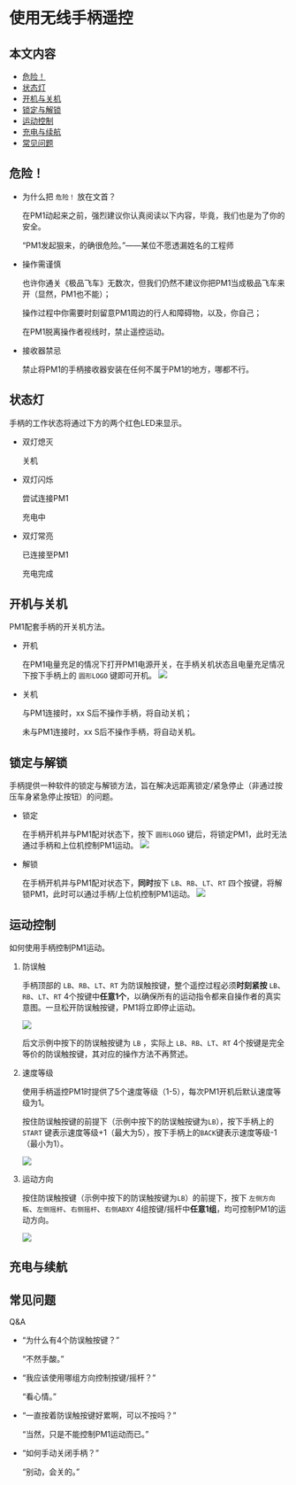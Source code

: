 ﻿# 使用无线手柄遥控

## 本文内容

* <a href="#危险！">危险！</a>
* <a href="#状态灯">状态灯</a>
* <a href="#开机与关机">开机与关机</a>
* <a href="#锁定与解锁">锁定与解锁</a>
* <a href="#运动控制">运动控制</a>
* <a href="#充电与续航">充电与续航</a>
* <a href="#常见问题">常见问题</a>

<a name="危险！"></a>

## 危险！

* 为什么把 `危险！` 放在文首？
    
    在PM1动起来之前，强烈建议你认真阅读以下内容，毕竟，我们也是为了你的安全。

    “PM1发起狠来，的确很危险。”——某位不愿透漏姓名的工程师

* 操作需谨慎

    也许你通关《极品飞车》无数次，但我们仍然不建议你把PM1当成极品飞车来开（显然，PM1也不能）；
    
    操作过程中你需要时刻留意PM1周边的行人和障碍物，以及，你自己；
    
    在PM1脱离操作者视线时，禁止遥控运动。

* 接收器禁忌

    禁止将PM1的手柄接收器安装在任何不属于PM1的地方，哪都不行。

<a name="状态灯"></a>

## 状态灯

手柄的工作状态将通过下方的两个红色LED来显示。

* 双灯熄灭

    关机

* 双灯闪烁

    尝试连接PM1

    充电中

* 双灯常亮

    已连接至PM1

    充电完成

<a name="开机与关机"></a>

##  开机与关机

PM1配套手柄的开关机方法。

* 开机
    
    在PM1电量充足的情况下打开PM1电源开关，在手柄关机状态且电量充足情况下按下手柄上的 `圆形LOGO` 键即可开机。
   ![](imgs/gamepad_poweron.gif)
    
* 关机

    与PM1连接时，xx S后不操作手柄，将自动关机；

    未与PM1连接时，xx S后不操作手柄，将自动关机。

<a name="锁定与解锁"></a>

## 锁定与解锁

手柄提供一种软件的锁定与解锁方法，旨在解决远距离锁定/紧急停止（非通过按压车身紧急停止按钮）的问题。

* 锁定

    在手柄开机并与PM1配对状态下，按下 `圆形LOGO` 键后，将锁定PM1，此时无法通过手柄和上位机控制PM1运动。
    ![](imgs/gamepad_lock.gif)

* 解锁

    在手柄开机并与PM1配对状态下，**同时**按下 `LB`、`RB`、`LT`、`RT` 四个按键，将解锁PM1，此时可以通过手柄/上位机控制PM1运动。
    ![](imgs/gamepad_unlock.gif)


<a name="运动控制"></a>

## 运动控制

如何使用手柄控制PM1运动。

1. 防误触

    手柄顶部的 `LB`、`RB`、`LT`、`RT` 为防误触按键，整个遥控过程必须**时刻紧按** `LB`、`RB`、`LT`、`RT` 4个按键中**任意1个**，以确保所有的运动指令都来自操作者的真实意图。一旦松开防误触按键，PM1将立即停止运动。

    ![](imgs/gamepad_anti_missing.gif)

    后文示例中按下的防误触按键为 `LB` ，实际上 `LB`、`RB`、`LT`、`RT` 4个按键是完全等价的防误触按键，其对应的操作方法不再赘述。

2. 速度等级

    使用手柄遥控PM1时提供了5个速度等级（1-5），每次PM1开机后默认速度等级为1。

    按住防误触按键的前提下（示例中按下的防误触按键为`LB`），按下手柄上的 `START` 键表示速度等级+1（最大为5），按下手柄上的`BACK`键表示速度等级-1（最小为1）。

    ![](imgs/gamepad_speed_level.gif)

3. 运动方向

    按住防误触按键（示例中按下的防误触按键为`LB`）的前提下，按下 `左侧方向板`、`左侧摇杆`、`右侧摇杆`、`右侧ABXY` 4组按键/摇杆中**任意1组**，均可控制PM1的运动方向。

    ![](imgs/gamepad_motion_direction.gif)


<a name="充电与续航"></a>

## 充电与续航


<a name="常见问题"></a>

## 常见问题

Q&A

* “为什么有4个防误触按键？”
    
    “不然手酸。”

* “我应该使用哪组方向控制按键/摇杆？”

    “看心情。”

* “一直按着防误触按键好累啊，可以不按吗？”

    “当然，只是不能控制PM1运动而已。”

* “如何手动关闭手柄？”

    “别动，会关的。”